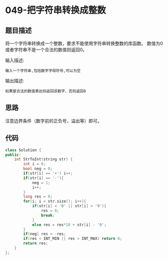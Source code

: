 # 049-把字符串转换成整数



## 题目描述

将一个字符串转换成一个整数，要求不能使用字符串转换整数的库函数。 数值为0或者字符串不是一个合法的数值则返回0。

输入描述:

```
输入一个字符串,包括数字字母符号,可以为空
```

输出描述:

```
如果是合法的数值表达则返回该数字，否则返回0
```



## 思路

注意边界条件（数字前的正负号，溢出等）即可。



## 代码

```c++
class Solution {
public:
    int StrToInt(string str) {
        int i = 0;
        bool neg = 0;
        if(str[i] == '+') i++;
        if(str[i] == '-'){
            neg = 1;
            i++;
        }
        long res = 0;
        for(i; i < str.size(); i++){
            if(str[i] < '0' || str[i] > '9'){
                res = 0;
                break;
            }
            else res = res*10 + str[i] - '0';
        }
        if(neg) res = -res;
        if(res < INT_MIN || res > INT_MAX) return 0;
        return res;
    }
};
```

